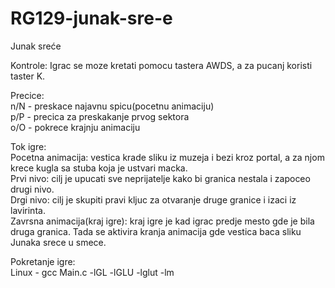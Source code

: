 # RG129-junak-sre-e
Junak sreće

Kontrole: 
Igrac se moze kretati pomocu tastera AWDS, a za pucanj koristi taster K.

Precice:    
n/N - preskace najavnu spicu(pocetnu animaciju)   
p/P - precica za preskakanje prvog sektora    
o/O - pokrece krajnju animaciju   

Tok igre:         
Pocetna animacija: vestica krade sliku iz muzeja i bezi kroz portal, a za njom krece kugla sa stuba koja je ustvari macka.  
Prvi nivo: cilj je upucati sve neprijatelje kako bi granica nestala i zapoceo drugi nivo.    
Drgi nivo: cilj je skupiti pravi kljuc za otvaranje druge granice i izaci iz lavirinta.    
Zavrsna animacija(kraj igre): kraj igre je kad igrac predje mesto gde je bila druga granica. Tada se aktivira kranja animacija gde vestica baca sliku Junaka srece u smece.   

Pokretanje igre:    
Linux - gcc Main.c -lGL -lGLU -lglut -lm

